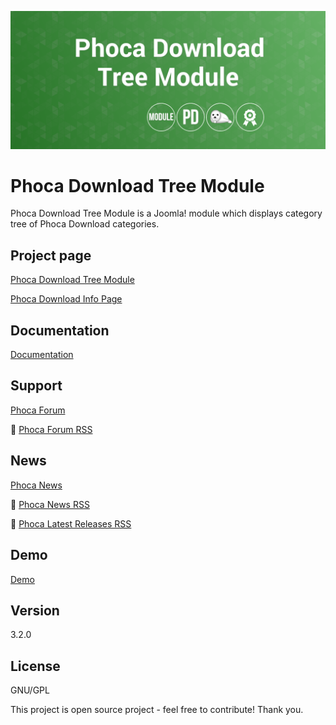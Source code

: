 



![Phoca Download Tree Module](https://github.com/PhocaCz/PhocaDownloadTreeModule/blob/master/mod_phocadownload_tree.png)

# Phoca Download Tree Module



Phoca Download Tree Module is a Joomla! module which displays category tree of Phoca Download categories.



## Project page

[Phoca Download Tree Module](https://www.phoca.cz/phocadownload-tree)

[Phoca Download Info Page](https://www.phoca.cz/project/phocadownload-joomla-download)



## Documentation

[Documentation](https://www.phoca.cz/documentation/category/57-phoca-download-tree-module)





## Support

[Phoca Forum](https://www.phoca.cz/forum)

:bell: [Phoca Forum RSS](https://www.phoca.cz/forum/app.php/feed)



## News

[Phoca News](https://www.phoca.cz/news)

:bell: [Phoca News RSS](https://www.phoca.cz/news?format=feed&type=rss)

:bell: [Phoca Latest Releases RSS](https://www.phoca.cz/download/feed/111?format=feed&type=rss)



## Demo

[Demo](https://www.phoca.cz/download)



## Version

3.2.0



## License

GNU/GPL



This project is open source project - feel free to contribute! Thank you.

